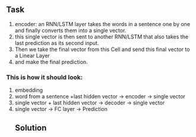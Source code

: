 <h2><b>Task</b></h2>
<ol>
<li> encoder: an RNN/LSTM layer takes the words in a sentence one by one and finally converts them into a single vector. </li>
<li> this single vector is then sent to another RNN/LSTM that also takes the last prediction as its second input. </li>
<li> Then we take the final vector from this Cell and send this final vector to a Linear Layer </li>
<li> and make the final prediction. </li> </ol>

<h3><b>This is how it should look:</b></h3>
<ol>
  <li>embedding</li>
  <li>word from a sentence +last hidden vector -> encoder -> single vector</li>
  <li>single vector + last hidden vector -> decoder -> single vector</li>
  <li>single vector -> FC layer -> Prediction</li>

  <h2><b>Solution</b></h2>
